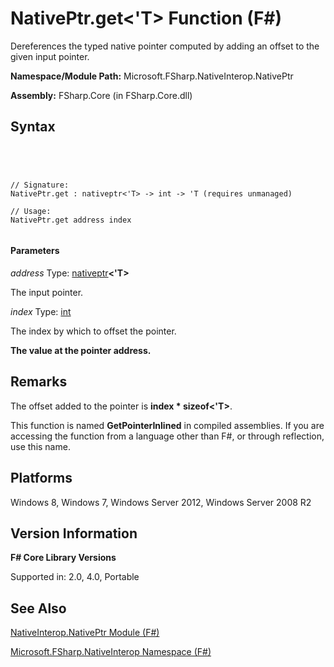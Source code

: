 # NativePtr.get<'T> Function (F#)

Dereferences the typed native pointer computed by adding an offset to the given input pointer.

**Namespace/Module Path:** Microsoft.FSharp.NativeInterop.NativePtr

**Assembly:** FSharp.Core (in FSharp.Core.dll)


## Syntax



```




// Signature:
NativePtr.get : nativeptr<'T> -> int -> 'T (requires unmanaged)

// Usage:
NativePtr.get address index


```





#### Parameters
*address*
Type: [nativeptr](http://msdn.microsoft.com/en-us/library/6e74c8e5-f2ff-4e56-ab05-c337b0618d73)**&lt;'T&gt;**


The input pointer.


*index*
Type: [int](http://msdn.microsoft.com/en-us/library/025d5455-3622-4ea5-9573-3ecbd4ee1375)


The index by which to offset the pointer.



**The value at the pointer address.**
## Remarks
The offset added to the pointer is **index &#42; sizeof&lt;'T&gt;**.

This function is named **GetPointerInlined** in compiled assemblies. If you are accessing the function from a language other than F#, or through reflection, use this name.


## Platforms
Windows 8, Windows 7, Windows Server 2012, Windows Server 2008 R2


## Version Information
**F# Core Library Versions**

Supported in: 2.0, 4.0, Portable




## See Also
[NativeInterop.NativePtr Module &#40;F&#35;&#41;](NativeInterop.NativePtr-Module-%5BFSharp%5D.md)

[Microsoft.FSharp.NativeInterop Namespace &#40;F&#35;&#41;](Microsoft.FSharp.NativeInterop-Namespace-%5BFSharp%5D.md)

